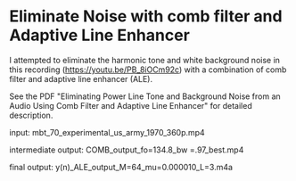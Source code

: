 # Eliminate Noise with comb filter and Adaptive Line Enhancer
I attempted to eliminate the harmonic tone and white background noise in this recording (https://youtu.be/PB_8iOCm92c) with a combination of comb filter and adaptive line enhancer (ALE).

See the PDF "Eliminating Power Line Tone and Background Noise from an Audio Using Comb Filter and Adaptive Line Enhancer" for detailed description.

input: mbt_70_experimental_us_army_1970_360p.mp4

intermediate output: COMB_output_fo=134.8_bw =.97_best.mp4

final output: y(n)_ALE_output_M=64_mu=0.000010_L=3.m4a

